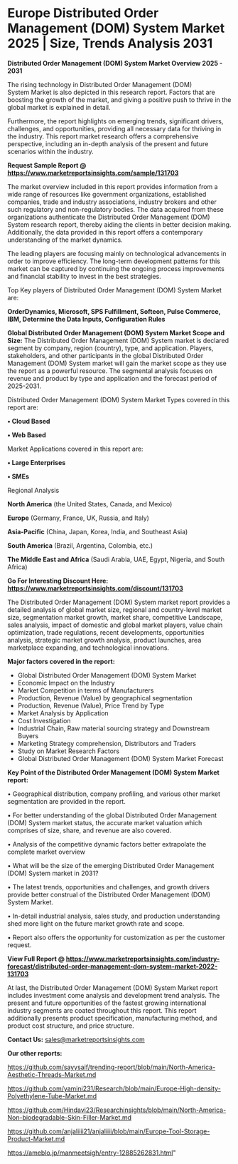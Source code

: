 # Europe Distributed Order Management (DOM) System Market 2025 | Size, Trends Analysis 2031

<Strong> Distributed Order Management (DOM) System Market Overview 2025 - 2031</strong>

The rising technology in Distributed Order Management (DOM) System Market is also depicted in this research report. Factors that are boosting the growth of the market, and giving a positive push to thrive in the global market is explained in detail.

Furthermore, the report highlights on emerging trends, significant drivers, challenges, and opportunities, providing all necessary data for thriving in the industry. This report market research offers a comprehensive perspective, including an in-depth analysis of the present and future scenarios within the industry.

<strong>Request Sample Report @ <a href=https://www.marketreportsinsights.com/sample/131703>https://www.marketreportsinsights.com/sample/131703</a></strong>

The market overview included in this report provides information from a wide range of resources like government organizations, established companies, trade and industry associations, industry brokers and other such regulatory and non-regulatory bodies. The data acquired from these organizations authenticate the Distributed Order Management (DOM) System research report, thereby aiding the clients in better decision making. Additionally, the data provided in this report offers a contemporary understanding of the market dynamics.

The leading players are focusing mainly on technological advancements in order to improve efficiency. The long-term development patterns for this market can be captured by continuing the ongoing process improvements and financial stability to invest in the best strategies.

Top Key players of Distributed Order Management (DOM) System Market are:

<strong>OrderDynamics, Microsoft, SPS Fulfillment, Softeon, Pulse Commerce, IBM, Determine the Data Inputs, Configuration Rules</strong>

<strong><b>Global Distributed Order Management (DOM) System Market Scope and Size:</b></strong>
The Distributed Order Management (DOM) System market is declared segment by company, region (country), type, and application. Players, stakeholders, and other participants in the global Distributed Order Management (DOM) System market will gain the market scope as they use the report as a powerful resource. The segmental analysis focuses on revenue and product by type and application and the forecast period of 2025-2031.

Distributed Order Management (DOM) System Market Types covered in this report are:

<strong>• Cloud Based

• Web Based</strong>

Market Applications covered in this report are:

<strong>• Large Enterprises

• SMEs</strong> 

Regional Analysis

<strong>North America</strong> (the United States, Canada, and Mexico)

<strong>Europe</strong> (Germany, France, UK, Russia, and Italy)

<strong>Asia-Pacific</strong> (China, Japan, Korea, India, and Southeast Asia)

<strong>South America</strong> (Brazil, Argentina, Colombia, etc.)

<strong>The Middle East and Africa</strong> (Saudi Arabia, UAE, Egypt, Nigeria, and South Africa)

<strong>Go For Interesting Discount Here: <a href=https://www.marketreportsinsights.com/discount/131703>https://www.marketreportsinsights.com/discount/131703</a></strong>

The Distributed Order Management (DOM) System market report provides a detailed analysis of global market size, regional and country-level market size, segmentation market growth, market share, competitive Landscape, sales analysis, impact of domestic and global market players, value chain optimization, trade regulations, recent developments, opportunities analysis, strategic market growth analysis, product launches, area marketplace expanding, and technological innovations.

<strong><b>Major factors covered in the report:</b></strong>
<ul>
  <li>Global Distributed Order Management (DOM) System Market </li>
  <li>Economic Impact on the Industry</li>
  <li>Market Competition in terms of Manufacturers</li>
  <li>Production, Revenue (Value) by geographical segmentation</li>
  <li>Production, Revenue (Value), Price Trend by Type</li>
  <li>Market Analysis by Application</li>
  <li>Cost Investigation</li>
  <li>Industrial Chain, Raw material sourcing strategy and Downstream Buyers</li>
  <li>Marketing Strategy comprehension, Distributors and Traders</li>
  <li>Study on Market Research Factors</li>
  <li>Global Distributed Order Management (DOM) System Market Forecast</li>
</ul>

<strong><b>Key Point of the Distributed Order Management (DOM) System Market report:</b></strong>

• Geographical distribution, company profiling, and various other market segmentation are provided in the report.

• For better understanding of the global Distributed Order Management (DOM) System market status, the accurate market valuation which comprises of size, share, and revenue are also covered.

• Analysis of the competitive dynamic factors better extrapolate the complete market overview

• What will be the size of the emerging Distributed Order Management (DOM) System market in 2031?

• The latest trends, opportunities and challenges, and growth drivers provide better construal of the Distributed Order Management (DOM) System Market.

• In-detail industrial analysis, sales study, and production understanding shed more light on the future market growth rate and scope.

• Report also offers the opportunity for customization as per the customer request.

<strong><b>View Full Report @ <a href=https://www.marketreportsinsights.com/industry-forecast/distributed-order-management-dom-system-market-2022-131703>https://www.marketreportsinsights.com/industry-forecast/distributed-order-management-dom-system-market-2022-131703</a></b></strong>


At last, the Distributed Order Management (DOM) System Market report includes investment come analysis and development trend analysis. The present and future opportunities of the fastest growing international industry segments are coated throughout this report. This report additionally presents product specification, manufacturing method, and product cost structure, and price structure.

<strong>Contact Us:</strong>
sales@marketreportsinsights.com

<strong>Our other reports:</strong>

<a href=https://github.com/sayysaif/trending-report/blob/main/North-America-Aesthetic-Threads-Market.md>https://github.com/sayysaif/trending-report/blob/main/North-America-Aesthetic-Threads-Market.md</a>

<a href=https://github.com/yamini231/Research/blob/main/Europe-High-density-Polyethylene-Tube-Market.md>https://github.com/yamini231/Research/blob/main/Europe-High-density-Polyethylene-Tube-Market.md</a>

<a href=https://github.com/Hindavi23/Researchinsights/blob/main/North-America-Non-biodegradable-Skin-Filler-Market.md>https://github.com/Hindavi23/Researchinsights/blob/main/North-America-Non-biodegradable-Skin-Filler-Market.md</a>

<a href=https://github.com/anjaliiii21/anjaliiii/blob/main/Europe-Tool-Storage-Product-Market.md>https://github.com/anjaliiii21/anjaliiii/blob/main/Europe-Tool-Storage-Product-Market.md</a>

<a href=https://ameblo.jp/manmeetsigh/entry-12885262831.html>https://ameblo.jp/manmeetsigh/entry-12885262831.html</a>"
